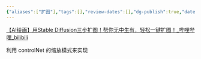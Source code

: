 ```yaml
---
{"aliases":["扩图"],"tags":[],"review-dates":[],"dg-publish":true,"date-created":"2024-05-30-Thu, 6:33:47 pm","date-modified":"2024-06-02-Sun, 1:45:56 pm","permalink":"/programming/ai-generator/stable-diffusion/work-flow-unit/outpatin/","dgPassFrontmatter":true}
---
```



[【AI绘画】用Stable Diffusion三步扩图！帮你无中生有，轻松一键扩图！\_哔哩哔哩\_bilibili](https://www.bilibili.com/video/BV1mt421W7kb/?spm_id_from=pageDriver&vd_source=f8573a6196003ad3683f1c1a403d3431)

利用 controlNet 的缩放模式来实现
